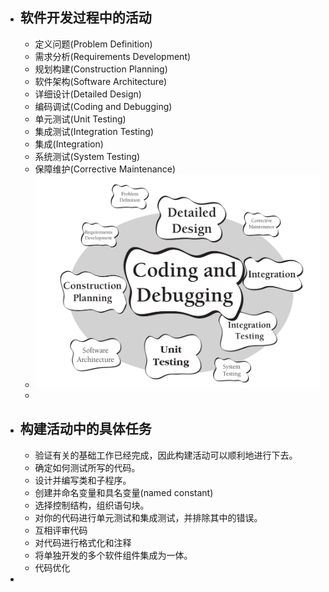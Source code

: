 - ## 软件开发过程中的活动
	- 定义问题(Problem Definition)
	- 需求分析(Requirements Development)
	- 规划构建(Construction Planning)
	- 软件架构(Software Architecture)
	- 详细设计(Detailed Design)
	- 编码调试(Coding and Debugging)
	- 单元测试(Unit Testing)
	- 集成测试(Integration Testing)
	- 集成(Integration)
	- 系统测试(System Testing)
	- 保障维护(Corrective Maintenance)
	- ![image.png](../assets/image_1665497639150_0.png)
	-
- ## 构建活动中的具体任务
	- 验证有关的基础工作已经完成，因此构建活动可以顺利地进行下去。
	- 确定如何测试所写的代码。
	- 设计并编写类和子程序。
	- 创建并命名变量和具名变量(named constant)
	- 选择控制结构，组织语句块。
	- 对你的代码进行单元测试和集成测试，并排除其中的错误。
	- 互相评审代码
	- 对代码进行格式化和注释
	- 将单独开发的多个软件组件集成为一体。
	- 代码优化
-